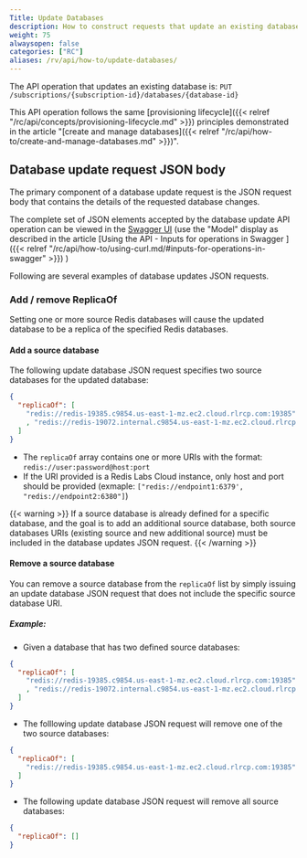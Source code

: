 ```yaml
---
Title: Update Databases
description: How to construct requests that update an existing database.
weight: 75
alwaysopen: false
categories: ["RC"]
aliases: /rv/api/how-to/update-databases/
---
```


The API operation that updates an existing database is: `PUT /subscriptions/{subscription-id}/databases/{database-id}`

This API operation follows the same [provisioning lifecycle]({{< relref "/rc/api/concepts/provisioning-lifecycle.md" >}}) principles demonstrated in the article "[create and manage databases]({{< relref "/rc/api/how-to/create-and-manage-databases.md" >}})".


## Database update request JSON body

The primary component of a database update request is the JSON request body that contains the details of the requested database changes.

The complete set of JSON elements accepted by the database update API operation can be viewed in the [Swagger UI](https://api.redislabs.com/v1/swagger-ui.html) (use the "Model" display as described in the article [Using the API - Inputs for operations in Swagger ]({{< relref "/rc/api/how-to/using-curl.md/#inputs-for-operations-in-swagger" >}}) )

Following are several examples of database updates JSON requests. 

### Add / remove ReplicaOf

Setting one or more source Redis databases will cause the updated database to be a replica of the specified Redis databases.

#### Add a source database

The following update database JSON request specifies two source databases for the updated database:

```json
{
  "replicaOf": [
    "redis://redis-19385.c9854.us-east-1-mz.ec2.cloud.rlrcp.com:19385"
    , "redis://redis-19072.internal.c9854.us-east-1-mz.ec2.cloud.rlrcp.com:19072"
  ]
}
```

* The `replicaOf` array contains one or more URIs with the format: `redis://user:password@host:port`
* If the URI provided is a Redis Labs Cloud instance, only host and port should be provided (exmaple: `["redis://endpoint1:6379', "redis://endpoint2:6380"]`)

{{< warning >}}
If a source database is already defined for a specific database, and the goal is to add an additional source database, both source databases URIs (existing source and new additional source) must be included in the database updates JSON request. 
{{< /warning >}}


#### Remove a source database

You can remove a source database from the `replicaOf` list by simply issuing an update database JSON request that does not include the specific source database URI.

##### Example:

* Given a database that has two defined source databases:

```json
{
  "replicaOf": [
    "redis://redis-19385.c9854.us-east-1-mz.ec2.cloud.rlrcp.com:19385"
    , "redis://redis-19072.internal.c9854.us-east-1-mz.ec2.cloud.rlrcp.com:19072"
  ]
}
```

* The folllowing update database JSON request will remove one of the two source databases:

```json
{
  "replicaOf": [
    "redis://redis-19385.c9854.us-east-1-mz.ec2.cloud.rlrcp.com:19385"
  ]
}
```

* The following update database JSON request will remove all source databases:

```json
{
  "replicaOf": []
}
```

